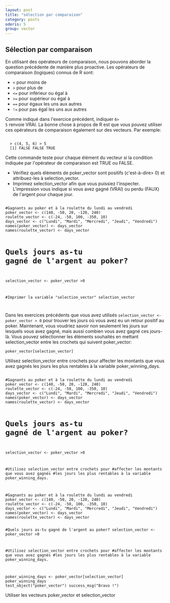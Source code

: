 ```yaml
---
layout: post
title: "sélection par comparaison"
category: posts
oderis: 5
group: vector
---
```

<!-- Global site tag (gtag.js) - Google Analytics -->
<script async src="https://www.googletagmanager.com/gtag/js?id=UA-15159522-6"></script>
<script>
  window.dataLayer = window.dataLayer || [];
  function gtag(){dataLayer.push(arguments);}
  gtag('js', new Date());

  gtag('config', 'UA-15159522-6');
</script>

<h2>Sélection par comparaison</h2>

En utilisant des opérateurs de comparaison, nous pouvons aborder la question précédente de manière plus proactive.
Les opérateurs de comparaison (logiques) connus de R sont:

- <code><</code> pour moins de
- <code>></code> pour plus de
- <code><=</code> pour inférieur ou égal à
- <code>>=</code> pour supérieur ou égal à
- <code>==</code> pour égaux les uns aux autres
- <code>!=</code> pour  pas égal les uns aux autres

Comme indiqué dans l'exercice précédent, indiquer <code>6> 5</code> renvoie VRAI. La bonne chose à propos de R est que vous pouvez utiliser ces opérateurs de comparaison également sur des vecteurs.
Par exemple:

<pre><code>
  > c(4, 5, 6) > 5
  [1] FALSE FALSE TRUE
</code></pre>

Cette commande teste pour chaque élément du vecteur si la condition indiquée par l'opérateur de comparaison est TRUE ou FALSE.

- Vérifiez quels éléments de poker_vector sont positifs (c'est-à-dire> 0) et attribuez-les à selection_vector.
- Imprimez selection_vector afin que vous puissiez l'inspecter. L'impression vous indique si vous avez gagné (VRAI) ou perdu (FAUX) de l'argent pour chaque jour.

<html>
<head>
<meta http-equiv="Content-Type" content="text/html; charset=utf-8" />
<style>
.dcl__index-module__console--2YAI1, .dcl__index-module__editor--m_p4P {font-size: 15px !important; }
.lm_header .lm_tab .lm_title {font-size: 15px !important;}
.dcl__Button-module__extra-small--2toEt, .dcl__Button-module__small--1VJc5 {font-size: 15px;}
</style>
</head>
        <body>
        	<script type="text/javascript" src="//cdn.datacamp.com/dcl-react.js.gz"></script>
			<div data-datacamp-exercise data-lang="r">
        	<code data-type="sample-code">
#Gagnants au poker et à la roulette du lundi au vendredi
poker_vector <- c(140, -50, 20, -120, 240)
roulette_vector <- c(-24, -50, 100, -350, 10)
days_vector <- c("Lundi", "Mardi", "Mercredi", "Jeudi", "Vendredi")
names(poker_vector) <- days_vector
names(roulette_vector) <- days_vector

# Quels jours as-tu gagné de l'argent au poker?
selection_vector <- poker_vector >0

#Imprimer la variable "selection_vector"
selection_vector

</code>
</div>
</body>
</html>

Dans les exercices précédents que vous avez utilisés
<code>selection_vector <- poker_vector > 0</code> pour trouver les jours où vous avez eu un retour positif au poker.
Maintenant, vous voudriez savoir non seulement les jours sur lesquels vous avez gagné, mais aussi combien vous avez gagné ces jours-là.
Vous pouvez sélectionner les éléments souhaités en mettant selection_vector entre les crochets qui suivent poker_vector:

<pre><code>poker_vector[selection_vector]</code></pre>

Utilisez selection_vector entre crochets pour affecter les montants que vous avez gagnés les jours les plus rentables à la variable poker_winning_days.

<html>
<head>
<meta http-equiv="Content-Type" content="text/html; charset=utf-8" />
<style>
.dcl__index-module__console--2YAI1, .dcl__index-module__editor--m_p4P {font-size: 15px !important; }
.lm_header .lm_tab .lm_title {font-size: 15px !important;}
.dcl__Button-module__extra-small--2toEt, .dcl__Button-module__small--1VJc5 {font-size: 15px;}
</style>
</head>
        <body>
        	<script type="text/javascript" src="//cdn.datacamp.com/dcl-react.js.gz"></script>
			<div data-datacamp-exercise data-lang="r">
        	<code data-type="sample-code">
#Gagnants au poker et à la roulette du lundi au vendredi
poker_vector <- c(140, -50, 20, -120, 240)
roulette_vector <- c(-24, -50, 100, -350, 10)
days_vector <- c("Lundi", "Mardi", "Mercredi", "Jeudi", "Vendredi")
names(poker_vector) <- days_vector
names(roulette_vector) <- days_vector

# Quels jours as-tu gagné de l'argent au poker?
selection_vector <- poker_vector >0

#Utilisez selection_vector entre crochets pour
#affecter les montants que vous avez gagnés
#les jours les plus rentables à la variable poker_winning_days.


</code>
<code data-type="solution">
#Gagnants au poker et à la roulette du lundi au vendredi
poker_vector <- c(140, -50, 20, -120, 240)
roulette_vector <- c(-24, -50, 100, -350, 10)
days_vector <- c("Lundi", "Mardi", "Mercredi", "Jeudi", "Vendredi")
names(poker_vector) <- days_vector
names(roulette_vector) <- days_vector

#Quels jours as-tu gagné de l'argent au poker?
selection_vector <- poker_vector >0

#Utilisez selection_vector entre crochets pour
#affecter les montants que vous avez gagnés
#les jours les plus rentables à la variable poker_winning_days.

poker_winning_days <- poker_vector[selection_vector]
poker_winning_days
  </code>
	<code data-type="sct">
		test_object("poker_vector")
    success_msg("Bravo !")
	</code>
	<div data-type="hint">
    Utiliser les vecteurs poker_vector et selection_vector
  </div>

</div>
</body>
</html>
